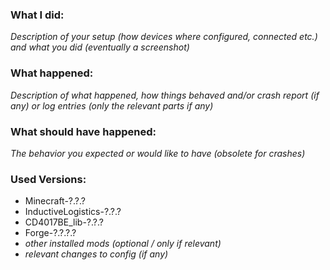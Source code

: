 ### What I did:
_Description of your setup (how devices where configured, connected etc.) and what you did (eventually a screenshot)_

### What happened:
_Description of what happened, how things behaved and/or crash report (if any) or log entries (only the relevant parts if any)_

### What should have happened:
_The behavior you expected or would like to have (obsolete for crashes)_

### Used Versions:
- Minecraft-?.?.?
- InductiveLogistics-?.?.?
- CD4017BE_lib-?.?.?
- Forge-?.?.?.?
- _other installed mods (optional / only if relevant)_
- _relevant changes to config (if any)_
